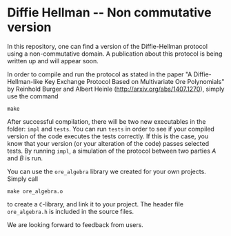 Diffie Hellman -- Non commutative version
==================================================

In this repository, one can find a version of the Diffie-Hellman
protocol using a non-commutative domain. A publication about this
protocol is being written up and will appear soon.

In order to compile and run the protocol as stated in the paper
"A Diffie-Hellman-like Key Exchange Protocol Based on Multivariate Ore
Polynomials" by Reinhold Burger and Albert Heinle
(http://arxiv.org/abs/1407.1270),
simply use the command

```
make
```

After successful compilation, there will be two new executables in
the folder: `impl` and `tests`. You can run `tests` in order to see if
your compiled version of the code executes the tests correctly. If
this is the case, you know that your version (or your alteration of
the code) passes selected tests. By running `impl`, a simulation of
the protocol between two parties *A* and *B* is run. 

You can use the `ore_algebra` library we created for your own
projects. Simply call

```
make ore_algebra.o
```
to create a `C`-library, and link it to your project. The header file
`ore_algebra.h` is included in the source files.

We are looking forward to feedback from users.
